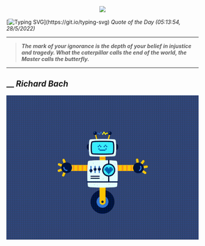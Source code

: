 <p align='center'><img src='https://komarev.com/ghpvc/?username=hungpurdie&label=Total+Vistors&color=brightgreen&style=plastic'></p> 


 [![Typing SVG](https://readme-typing-svg.herokuapp.com?font=Press+Start+2P&color=C2F784&size=35&width=900&height=100&lines=Hello+World%2C+I'm+Hung+!)](https://git.io/typing-svg) 
 _Quote of the Day (05:13:54, 28/5/2022)_
___
>**_The mark of your ignorance is the depth of your belief in injustice and tragedy. What the caterpillar calls the end of the world, the Master calls the butterfly._**
___
## __ **_Richard Bach_** 
<p align="center"><img src="src/assets/images/robot-dancing-dribble.gif"/></p>